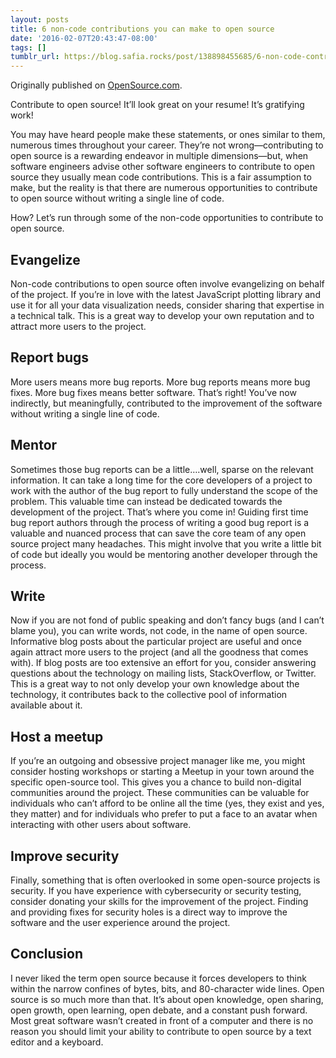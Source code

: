```yaml
---
layout: posts
title: 6 non-code contributions you can make to open source
date: '2016-02-07T20:43:47-08:00'
tags: []
tumblr_url: https://blog.safia.rocks/post/138898455685/6-non-code-contributions-you-can-make-to-open
---
```

Originally published on [OpenSource.com](https://opensource.com/life/16/1/how-contribute-open-source-without-writing-single-line-code).

Contribute to open source! It’ll look great on your resume! It’s gratifying work!

You may have heard people make these statements, or ones similar to them, numerous times throughout your career. They’re not wrong—contributing to open source is a rewarding endeavor in multiple dimensions—but, when software engineers advise other software engineers to contribute to open source they usually mean code contributions. This is a fair assumption to make, but the reality is that there are numerous opportunities to contribute to open source without writing a single line of code.

How? Let’s run through some of the non-code opportunities to contribute to open source.

## Evangelize

Non-code contributions to open source often involve evangelizing on behalf of the project. If you’re in love with the latest JavaScript plotting library and use it for all your data visualization needs, consider sharing that expertise in a technical talk. This is a great way to develop your own reputation and to attract more users to the project.

## Report bugs

More users means more bug reports. More bug reports means more bug fixes. More bug fixes means better software. That’s right! You’ve now indirectly, but meaningfully, contributed to the improvement of the software without writing a single line of code.

## Mentor

Sometimes those bug reports can be a little….well, sparse on the relevant information. It can take a long time for the core developers of a project to work with the author of the bug report to fully understand the scope of the problem. This valuable time can instead be dedicated towards the development of the project. That’s where you come in! Guiding first time bug report authors through the process of writing a good bug report is a valuable and nuanced process that can save the core team of any open source project many headaches. This might involve that you write a little bit of code but ideally you would be mentoring another developer through the process.

## Write

Now if you are not fond of public speaking and don’t fancy bugs (and I can’t blame you), you can write words, not code, in the name of open source. Informative blog posts about the particular project are useful and once again attract more users to the project (and all the goodness that comes with). If blog posts are too extensive an effort for you, consider answering questions about the technology on mailing lists, StackOverflow, or Twitter. This is a great way to not only develop your own knowledge about the technology, it contributes back to the collective pool of information available about it.

## Host a meetup

If you’re an outgoing and obsessive project manager like me, you might consider hosting workshops or starting a Meetup in your town around the specific open-source tool. This gives you a chance to build non-digital communities around the project. These communities can be valuable for individuals who can’t afford to be online all the time (yes, they exist and yes, they matter) and for individuals who prefer to put a face to an avatar when interacting with other users about software.

## Improve security

Finally, something that is often overlooked in some open-source projects is security. If you have experience with cybersecurity or security testing, consider donating your skills for the improvement of the project. Finding and providing fixes for security holes is a direct way to improve the software and the user experience around the project.

## Conclusion

I never liked the term open source because it forces developers to think within the narrow confines of bytes, bits, and 80-character wide lines. Open source is so much more than that. It’s about open knowledge, open sharing, open growth, open learning, open debate, and a constant push forward. Most great software wasn’t created in front of a computer and there is no reason you should limit your ability to contribute to open source by a text editor and a keyboard.

